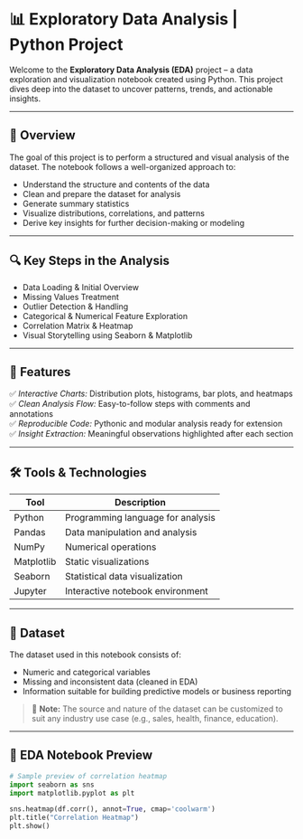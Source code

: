 
# 📊 Exploratory Data Analysis | Python Project

Welcome to the **Exploratory Data Analysis (EDA)** project – a data exploration and visualization notebook created using Python. This project dives deep into the dataset to uncover patterns, trends, and actionable insights.

---

## 🧾 Overview

The goal of this project is to perform a structured and visual analysis of the dataset. The notebook follows a well-organized approach to:

- Understand the structure and contents of the data  
- Clean and prepare the dataset for analysis  
- Generate summary statistics  
- Visualize distributions, correlations, and patterns  
- Derive key insights for further decision-making or modeling

---

## 🔍 Key Steps in the Analysis

- Data Loading & Initial Overview  
- Missing Values Treatment  
- Outlier Detection & Handling  
- Categorical & Numerical Feature Exploration  
- Correlation Matrix & Heatmap  
- Visual Storytelling using Seaborn & Matplotlib

---

## 📌 Features

✅ *Interactive Charts:* Distribution plots, histograms, bar plots, and heatmaps  
✅ *Clean Analysis Flow:* Easy-to-follow steps with comments and annotations  
✅ *Reproducible Code:* Pythonic and modular analysis ready for extension  
✅ *Insight Extraction:* Meaningful observations highlighted after each section  

---

## 🛠 Tools & Technologies

| Tool       | Description                                |
|------------|--------------------------------------------|
| Python     | Programming language for analysis          |
| Pandas     | Data manipulation and analysis             |
| NumPy      | Numerical operations                       |
| Matplotlib | Static visualizations                      |
| Seaborn    | Statistical data visualization             |
| Jupyter    | Interactive notebook environment           |

---

## 📁 Dataset

The dataset used in this notebook consists of:

- Numeric and categorical variables  
- Missing and inconsistent data (cleaned in EDA)  
- Information suitable for building predictive models or business reporting  

> 📌 **Note:** The source and nature of the dataset can be customized to suit any industry use case (e.g., sales, health, finance, education).

---

## 📸 EDA Notebook Preview

```python
# Sample preview of correlation heatmap
import seaborn as sns
import matplotlib.pyplot as plt

sns.heatmap(df.corr(), annot=True, cmap='coolwarm')
plt.title("Correlation Heatmap")
plt.show()
